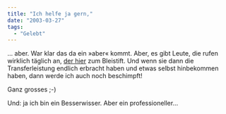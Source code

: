 ```yaml
---
title: "Ich helfe ja gern,"
date: "2003-03-27"
tags:
  - "Gelebt"
---
```


… aber. War klar das da ein »aber« kommt. Aber, es gibt Leute, die rufen wirklich täglich an, [der hier](http://www.20six.de/stoner "20six.de: Stoner") zum Bleistift. Und wenn sie dann die Transferleistung endlich erbracht haben und etwas selbst hinbekommen haben, dann werde ich auch noch beschimpft!

Ganz grosses ;-)

Und: ja ich bin ein Besserwisser. Aber ein professioneller…
